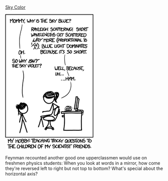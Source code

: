 [Sky Color](https://xkcd.com/1145)

![Sky Color](./random_comic.png)

Feynman recounted another good one upperclassmen would use on freshmen physics students: When you look at words in a mirror, how come they're reversed left to right but not top to bottom? What's special about the horizontal axis?

